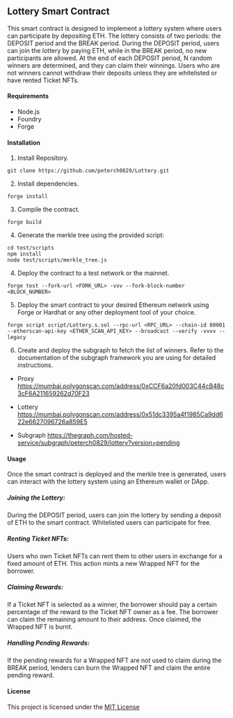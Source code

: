 


## Lottery Smart Contract

This smart contract is designed to implement a lottery system where users can participate by depositing ETH. The lottery consists of two periods: the DEPOSIT period and the BREAK period. During the DEPOSIT period, users can join the lottery by paying ETH, while in the BREAK period, no new participants are allowed. At the end of each DEPOSIT period, N random winners are determined, and they can claim their winnings. Users who are not winners cannot withdraw their deposits unless they are whitelisted or have rented Ticket NFTs.

#### Requirements
+ Node.js
+ Foundry
+ Forge

#### Installation


1. Install Repository.
```shell
git clone https://github.com/peterch0829/Lottery.git
```

2. Install dependencies.
```shell
forge install
```

3. Compile the contract.
```shell
forge build
```

4. Generate the merkle tree using the provided script:
```shell
cd test/scripts
npm install
node test/scripts/merkle_tree.js
```

4. Deploy the contract to a test network or the mainnet.
```shell
forge test --fork-url <FORK_URL> -vvv --fork-block-number <BLOCK_NUMBER>
```

5. Deploy the smart contract to your desired Ethereum network using Forge or Hardhat or any other deployment tool of your choice.
```shell
forge script script/Lottery.s.sol --rpc-url <RPC_URL> --chain-id 80001 --etherscan-api-key <ETHER_SCAN_API_KEY> --broadcast --verify -vvvv --legacy                 
```

6. Create and deploy the subgraph to fetch the list of winners. Refer to the documentation of the subgraph framework you are using for detailed instructions.

- Proxy
https://mumbai.polygonscan.com/address/0xCCF6a20fd003C44cB48c3cF6A211659262d70F23

- Lottery
https://mumbai.polygonscan.com/address/0x51dc3395a4f1985Ca9dd622e6627096726a859E5

- Subgraph
https://thegraph.com/hosted-service/subgraph/peterch0829/lottery?version=pending

#### Usage

Once the smart contract is deployed and the merkle tree is generated, users can interact with the lottery system using an Ethereum wallet or DApp.

##### Joining the Lottery:

During the DEPOSIT period, users can join the lottery by sending a deposit of ETH to the smart contract.
Whitelisted users can participate for free.

##### Renting Ticket NFTs:

Users who own Ticket NFTs can rent them to other users in exchange for a fixed amount of ETH.
This action mints a new Wrapped NFT for the borrower.

##### Claiming Rewards:

If a Ticket NFT is selected as a winner, the borrower should pay a certain percentage of the reward to the Ticket NFT owner as a fee.
The borrower can claim the remaining amount to their address.
Once claimed, the Wrapped NFT is burnt.

##### Handling Pending Rewards:

If the pending rewards for a Wrapped NFT are not used to claim during the BREAK period, lenders can burn the Wrapped NFT and claim the entire pending reward.

#### License

This project is licensed under the [MIT License](https://opensource.org/license/mit/ "MIT License link")
